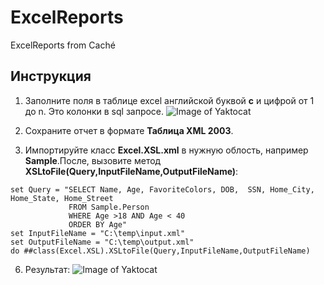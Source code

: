 # ExcelReports
ExcelReports from Caché
## Инструкция

1. Заполните поля в таблице excel английской буквой **c** и цифрой от 1 до n. Это колонки в sql запросе.
![Image of Yaktocat](http://savepic.ru/14518749.jpg)

2. Сохраните отчет в формате **Таблица XML 2003**.
3. Импортируйте класс **Excel.XSL.xml** в нужную облость, например **Sample**.После, вызовите метод **XSLtoFile(Query,InputFileName,OutputFileName)**:
  ```
  set Query = "SELECT Name, Age, FavoriteColors, DOB,  SSN, Home_City, Home_State, Home_Street 
               FROM Sample.Person 
               WHERE Age >18 AND Age < 40 
               ORDER BY Age"
  set InputFileName = "C:\temp\input.xml"
  set OutputFileName = "C:\temp\output.xml"
  do ##class(Excel.XSL).XSLtoFile(Query,InputFileName,OutputFileName)
  ```
  6. Результат:
  ![Image of Yaktocat](http://savepic.ru/14494195.jpg)
